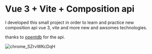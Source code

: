 # Vue 3 + Vite + Composition api
I developed this small project in order to learn and practice new composition api vue 3, vite and more new and awsomes technologies.

thanks to [opentdb]( https://opentdb.com/)  for the api.

![chrome_SZrvWKcDqH](https://user-images.githubusercontent.com/50266679/151823154-5127df0c-655b-40a3-a01b-4642ecb4980a.gif)



